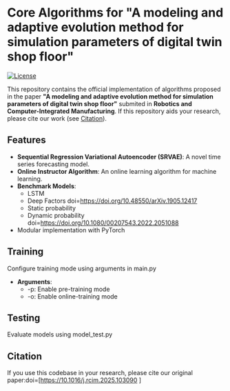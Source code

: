 # Core Algorithms for "A modeling and adaptive evolution method for simulation parameters of digital twin shop floor"

[![License](https://img.shields.io/badge/License-MIT-blue.svg)](LICENSE)

This repository contains the official implementation of algorithms proposed in the paper **"A modeling and adaptive evolution method for simulation parameters of digital twin shop floor"** submited in **Robotics and Computer-Integrated Manufacturing**. If this repository aids your research, please cite our work (see [Citation](#citation)).

## Features
- **Sequential Regression Variational Autoencoder (SRVAE)**: A novel time series forecasting model.
- **Online Instructor Algorithm**: An online learning algorithm for machine learning.
- **Benchmark Models**:
  - LSTM
  - Deep Factors  doi=https://doi.org/10.48550/arXiv.1905.12417
  - Static probability
  - Dynamic probability  doi=https://doi.org/10.1080/00207543.2022.2051088
- Modular implementation with PyTorch

## Training
Configure training mode using arguments in main.py
- **Arguments**:
  - -p: Enable pre-training mode
  - -o: Enable online-training mode

## Testing
Evaluate models using model_test.py

## Citation
If you use this codebase in your research, please cite our original paper:doi=[https://10.1016/j.rcim.2025.103090
]
